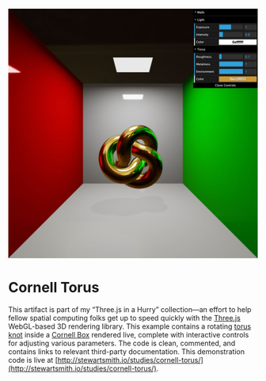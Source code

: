 ![Cornell Torus](./media/cornell-torus.jpg "Cornell Torus")  


Cornell Torus
========================================================================
This artifact is part of my “Three.js in a Hurry” collection—an effort 
to help fellow spatial computing folks get up to speed quickly with 
the [Three.js](https://threejs.org/) WebGL-based 3D rendering library. 
This example contains a rotating 
[torus knot](https://en.wikipedia.org/wiki/Torus_knot) inside a 
[Cornell Box](https://en.wikipedia.org/wiki/Cornell_box) rendered live, 
complete with interactive controls for adjusting various parameters. 
The code is clean, commented, and contains links to relevant 
third-party documentation. This demonstration code is live at 
[http://stewartsmith.io/studies/cornell-torus/](http://stewartsmith.io/studies/cornell-torus/).



